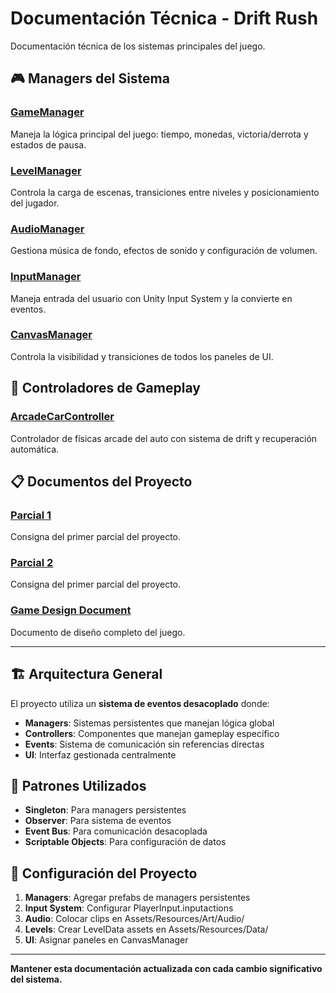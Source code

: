 # Documentación Técnica - Drift Rush

Documentación técnica de los sistemas principales del juego.

## 🎮 Managers del Sistema

### [GameManager](./GameManager.md)

Maneja la lógica principal del juego: tiempo, monedas, victoria/derrota y estados de pausa.

### [LevelManager](./LevelManager.md)

Controla la carga de escenas, transiciones entre niveles y posicionamiento del jugador.

### [AudioManager](./AudioManager.md)

Gestiona música de fondo, efectos de sonido y configuración de volumen.

### [InputManager](./InputManager.md)

Maneja entrada del usuario con Unity Input System y la convierte en eventos.

### [CanvasManager](./CanvasManager.md)

Controla la visibilidad y transiciones de todos los paneles de UI.

## 🚗 Controladores de Gameplay

### [ArcadeCarController](./ArcadeCarController.md)

Controlador de físicas arcade del auto con sistema de drift y recuperación automática.

## 📋 Documentos del Proyecto

### [Parcial 1](./parcial_1.md)

Consigna del primer parcial del proyecto.

### [Parcial 2](./parcial_2.md)

Consigna del primer parcial del proyecto.

### [Game Design Document](./GDD%20Drift%20Rush.pdf)

Documento de diseño completo del juego.

---

## 🏗️ Arquitectura General

El proyecto utiliza un **sistema de eventos desacoplado** donde:

- **Managers**: Sistemas persistentes que manejan lógica global
- **Controllers**: Componentes que manejan gameplay específico
- **Events**: Sistema de comunicación sin referencias directas
- **UI**: Interfaz gestionada centralmente

## 🎯 Patrones Utilizados

- **Singleton**: Para managers persistentes
- **Observer**: Para sistema de eventos
- **Event Bus**: Para comunicación desacoplada
- **Scriptable Objects**: Para configuración de datos

## 🔧 Configuración del Proyecto

1. **Managers**: Agregar prefabs de managers persistentes
2. **Input System**: Configurar PlayerInput.inputactions
3. **Audio**: Colocar clips en Assets/Resources/Art/Audio/
4. **Levels**: Crear LevelData assets en Assets/Resources/Data/
5. **UI**: Asignar paneles en CanvasManager

---

**Mantener esta documentación actualizada con cada cambio significativo del sistema.**
